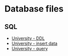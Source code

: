 # Database files

## SQL
- [University - DDL](https://github.com/fondinfo/database/blob/main/university-ddl.sql)
- [University - insert data](university-insert.sql)
- [University - query](https://fondinfo.github.io/database/university-ql.sql)
